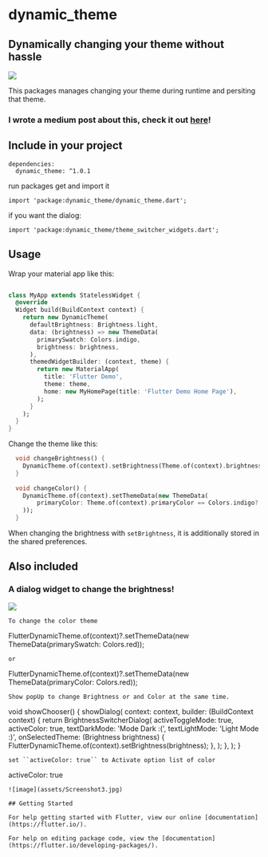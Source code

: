 # dynamic_theme
## Dynamically changing your theme without hassle

![](https://github.com/Norbert515/dynamic_theme/blob/master/assets/theme.png)

This packages manages changing your theme during runtime and persiting that theme.

### I wrote a medium post about this, check it out [here](https://proandroiddev.com/how-to-dynamically-change-the-theme-in-flutter-698bd022d0f0)!

## Include in your project
```
dependencies:
  dynamic_theme: ^1.0.1
```
run packages get and import it
```
import 'package:dynamic_theme/dynamic_theme.dart';
```
if you want the dialog:
```
import 'package:dynamic_theme/theme_switcher_widgets.dart';
```

## Usage
Wrap your material app like this:
```dart

class MyApp extends StatelessWidget {
  @override
  Widget build(BuildContext context) {
    return new DynamicTheme(
      defaultBrightness: Brightness.light,
      data: (brightness) => new ThemeData(
        primarySwatch: Colors.indigo,
        brightness: brightness,
      ),
      themedWidgetBuilder: (context, theme) {
        return new MaterialApp(
          title: 'Flutter Demo',
          theme: theme,
          home: new MyHomePage(title: 'Flutter Demo Home Page'),
        );
      }
    );
  }
}

```

Change the theme like this:
```dart
  void changeBrightness() {
    DynamicTheme.of(context).setBrightness(Theme.of(context).brightness == Brightness.dark? Brightness.light: Brightness.dark);
  }
  
  void changeColor() {
    DynamicTheme.of(context).setThemeData(new ThemeData(
        primaryColor: Theme.of(context).primaryColor == Colors.indigo? Colors.red: Colors.indigo
    ));
  }

```

When changing the brightness with `setBrightness`, it is additionally stored in the shared preferences.

## Also included

### A dialog widget to change the brightness!
![](https://github.com/Norbert515/dynamic_theme/blob/master/assets/dialogs.png)


```
To change the color theme
```
FlutterDynamicTheme.of(context)?.setThemeData(new ThemeData(primarySwatch: Colors.red));
```
or
```
FlutterDynamicTheme.of(context)?.setThemeData(new ThemeData(primaryColor: Colors.red));
```
Show popUp to change Brightness or and Color at the same time.
```
void showChooser() {
    showDialog<void>(
      context: context,
      builder: (BuildContext context) {
        return BrightnessSwitcherDialog(
          activeToggleMode: true,
          activeColor: true,
          textDarkMode: 'Mode Dark :(',
          textLightMode: 'Light Mode :)',
          onSelectedTheme: (Brightness brightness) {
            FlutterDynamicTheme.of(context).setBrightness(brightness);
          },
        );
      },
    );
  }
```
set ``activeColor: true`` to Activate option list of color
```
activeColor: true
```
![image](assets/Screenshot3.jpg)

## Getting Started

For help getting started with Flutter, view our online [documentation](https://flutter.io/).

For help on editing package code, view the [documentation](https://flutter.io/developing-packages/).
